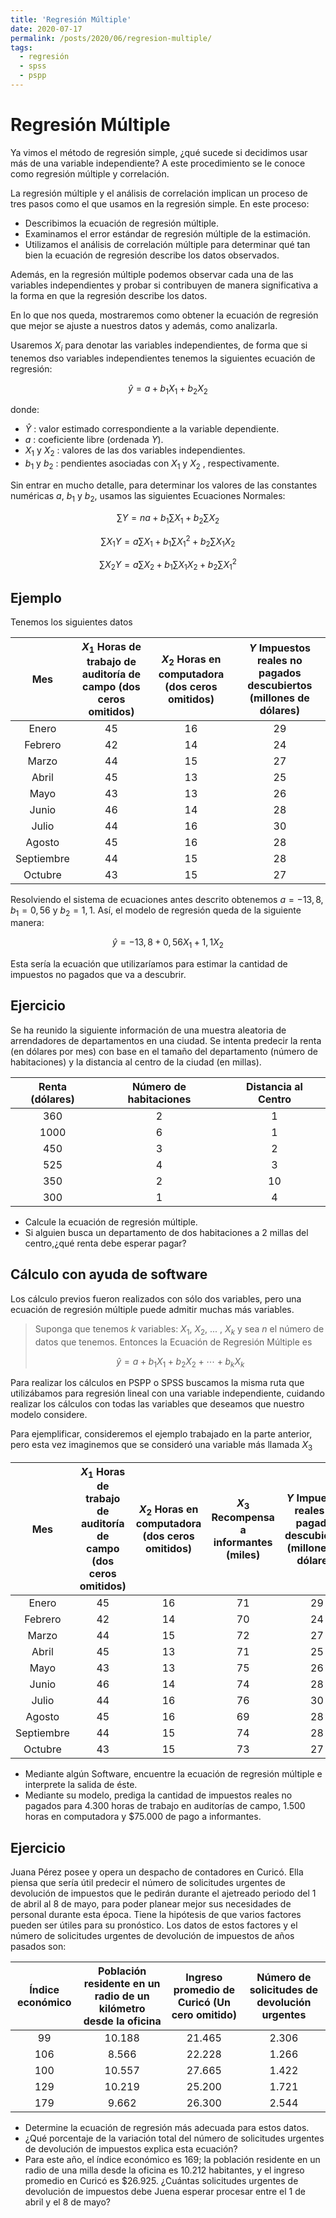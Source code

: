 ```yaml
---
title: 'Regresión Múltiple'
date: 2020-07-17
permalink: /posts/2020/06/regresion-multiple/
tags:
  - regresión
  - spss
  - pspp
---
```


# Regresión Múltiple

Ya vimos el método de regresión simple, ¿qué sucede si decidimos usar más de una variable independiente? A este procedimiento se le conoce como regresión múltiple y correlación.

La regresión múltiple y el análisis de correlación implican un proceso de tres pasos como el que usamos en la regresión simple. En este proceso:

 - Describimos la ecuación de regresión múltiple.
 -  Examinamos el error estándar de regresión múltiple de la estimación.
 -  Utilizamos el análisis de correlación múltiple para determinar qué tan bien la ecuación de regresión describe los datos observados.

Además, en la regresión múltiple podemos observar cada una de las variables independientes y probar si contribuyen de manera significativa a la forma en que la regresión describe los datos.

En lo que nos queda, mostraremos como obtener la ecuación de regresión que mejor se ajuste a nuestros datos y además, como analizarla.

Usaremos $X_i$ para denotar las variables independientes, de forma que si tenemos dso variables independientes tenemos la siguientes ecuación de regresión:

$$\hat{y} = a + b_1 X_1 + b_2 X_2 $$

donde:

- $\hat{Y}$ :  valor estimado correspondiente a la variable dependiente.
- $a$ : coeficiente libre (ordenada $Y$).
- $X_1$ y $X_2$ : valores de las dos variables independientes.
- $b_1$ y $b_2$ :  pendientes asociadas con $X_1$ y $X_2$ , respectivamente.

Sin entrar en mucho detalle, para determinar los valores de las constantes numéricas $a$, $b_1$ y $b_2$, usamos las siguientes Ecuaciones Normales:


$$ \sum Y = na + b_1 \sum X_1 + b_2 \sum X_2 $$

$$ \sum X_1 Y = a \sum X_1 + b_1 \sum X_1^2 + b_2 \sum X_1X_2 $$

$$ \sum X_2Y = a \sum X_2 + b_1 \sum X_1X_2 + b_2 \sum X_1^2 $$

## Ejemplo

Tenemos los siguientes datos

|Mes| $X_1$ Horas de trabajo de auditoría de campo (dos ceros omitidos)| $X_2$ Horas en computadora (dos ceros omitidos)| $Y$ Impuestos reales no pagados descubiertos  (millones de dólares)|
|:---:|:----:|:----:|:---:|
|Enero| 45|16|29|
|Febrero| 42|14|24|
|Marzo|44|15|27|
|Abril|45|13|25|
|Mayo|43|13|26|
|Junio|46|14|28|
|Julio|44|16|30|
|Agosto|45|16|28|
|Septiembre|44|15|28|
|Octubre|43|15|27|

Resolviendo el sistema de ecuaciones antes descrito obtenemos $a=-13,8$, $b_1=0,56$ y $b_2=1,1$. Así, el modelo de regresión queda de la siguiente manera:

$$\hat{y} = -13,8 + 0,56 X_1 + 1,1 X_2 $$

Esta sería la ecuación que utilizaríamos para estimar la cantidad de impuestos no pagados que va a descubrir.

## Ejercicio

Se ha reunido la siguiente información de una muestra aleatoria de arrendadores de departamentos en una
ciudad. Se intenta predecir la renta (en dólares por mes) con base en el tamaño del departamento (número de habitaciones) y la distancia al centro de la ciudad (en millas).

| Renta (dólares) | Número de habitaciones | Distancia al Centro |
| :-------------: | :--------------------: | :-----------------: |
|       360       |           2            |          1          |
|      1000       |           6            |          1          |
|       450       |           3            |          2          |
|       525       |           4            |          3          |
|       350       |           2            |         10          |
|       300       |           1            |          4          |

- Calcule la ecuación de regresión múltiple.
- Si alguien busca un departamento de dos habitaciones a 2 millas del centro,¿qué renta debe esperar pagar?

## Cálculo con ayuda de software

Los cálculo previos fueron realizados con sólo dos variables, pero una ecuación de regresión múltiple puede admitir muchas más variables.

> Suponga que tenemos $k$ variables: $X_1$, $X_2$, ... , $X_k$ y sea $n$ el número de datos que tenemos. Entonces la Ecuación de Regresión Múltiple es 
>
> $$ \hat{y} = a + b_1 X_1 + b_2 X_2 + \cdots + b_k X_k $$

Para realizar los cálculos en PSPP o SPSS buscamos la misma ruta que utilizábamos para regresión lineal con una variable independiente,  cuidando realizar los cálculos con todas las variables que deseamos que nuestro modelo considere.

Para ejemplificar, consideremos el ejemplo trabajado en la parte anterior, pero esta vez imaginemos que se consideró una variable más llamada $X_3$ 

|Mes| $X_1$ Horas de trabajo de auditoría de campo (dos ceros omitidos) |$X_2$ Horas en computadora (dos ceros omitidos)|$X_3$ Recompensa a informantes (miles)| $Y$ Impuestos reales no pagados descubiertos  (millones de dólares) |
|:---:|:----:|:----:|:---:|:---:|
|Enero| 45|16|71|29|
|Febrero| 42|14|70|24|
|Marzo|44|15|72|27|
|Abril|45|13|71|25|
|Mayo|43|13|75|26|
|Junio|46|14|74|28|
|Julio|44|16|76|30|
|Agosto|45|16|69|28|
|Septiembre|44|15|74|28|
|Octubre|43|15|73|27|

- Mediante algún Software, encuentre la ecuación de regresión múltiple e interprete la salida de éste. 
- Mediante su modelo, prediga la cantidad de impuestos reales no pagados para 4.300 horas de trabajo en auditorías de campo, 1.500 horas en computadora y $75.000 de pago a informantes.

## Ejercicio

Juana Pérez posee y opera un despacho de contadores en Curicó. Ella piensa que sería útil predecir el número de solicitudes urgentes de devolución de impuestos que le pedirán durante el ajetreado periodo del 1 de abril al 8 de mayo, para poder planear mejor sus necesidades de personal durante esta época. Tiene la hipótesis de que varios factores pueden ser útiles para su pronóstico. Los datos de estos factores y el número de solicitudes urgentes de devolución de impuestos de años pasados son:

| Índice económico | Población residente en un radio de un kilómetro desde la oficina | Ingreso promedio de Curicó (Un cero omitido) | Número de solicitudes de devolución urgentes |
| :--------------: | :----------------------------------------------------------: | :------------------------------------------: | :------------------------------------------: |
|        99        |                            10.188                            |                    21.465                    |                    2.306                     |
|       106        |                            8.566                             |                    22.228                    |                    1.266                     |
|       100        |                            10.557                            |                    27.665                    |                    1.422                     |
|       129        |                            10.219                            |                    25.200                    |                    1.721                     |
|       179        |                            9.662                             |                    26.300                    |                    2.544                     |



- Determine la ecuación de regresión más adecuada para estos datos.
- ¿Qué porcentaje de la variación total del número de solicitudes urgentes de devolución de impuestos explica esta ecuación?
- Para este año, el índice económico es 169; la población residente en un radio de una milla desde la oficina es 10.212 habitantes, y el ingreso promedio en Curicó es $26.925. ¿Cuántas solicitudes urgentes de devolución de impuestos debe Juena esperar procesar entre el 1 de abril y el 8 de mayo?